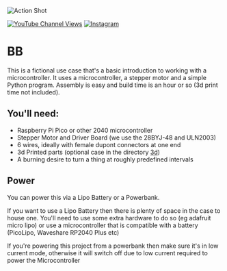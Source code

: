 ![Action Shot](/assets/bb6.png)


[![YouTube Channel Views](https://img.shields.io/youtube/channel/views/UCz5BOU9J9pB_O0B8-rDjCWQ?style=flat&logo=youtube&logoColor=red&labelColor=white&color=ffed53)](https://www.youtube.com/channel/UCz5BOU9J9pB_O0B8-rDjCWQ) [![Instagram](https://img.shields.io/github/stars/veebch?style=flat&logo=github&logoColor=black&labelColor=white&color=ffed53)](https://www.instagram.com/v_e_e_b/)

# BB

This is a fictional use case that's a basic introduction to working with a microcontroller. It uses a microcontroller, a stepper motor and a simple Python program. Assembly is easy and build time is an hour or so (3d print time not included). 

## You'll need:
- Raspberry Pi Pico or other 2040 microcontroller
- Stepper Motor and Driver Board (we use the 28BYJ-48 and ULN2003)
- 6 wires, ideally with female dupont connectors at one end
- 3d Printed parts (optional case in the directory [3d](./3d))
- A burning desire to turn a thing at roughly predefined intervals

## Power

You can power this via a Lipo Battery or a Powerbank.

If you want to use a Lipo Battery then there is plenty of space in the case to house one. You'll need to use some extra hardware to do so (eg adafruit micro lipo) or use a microcontroller that is compatible with a battery (PicoLipo, Waveshare RP2040 Plus etc)

If you're powering this project from a powerbank then make sure it's in low current mode, otherwise it will switch off due to low current required to power the Microcontroller
